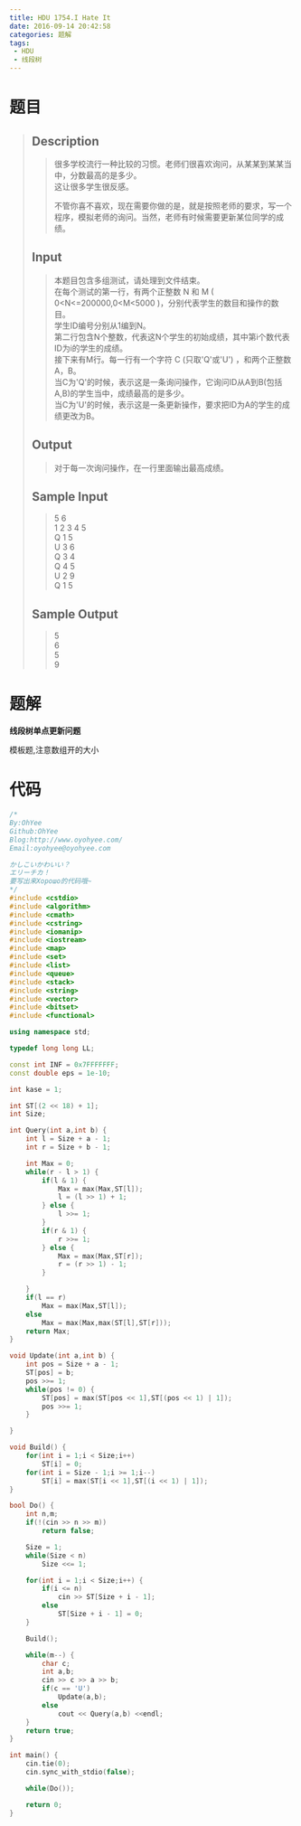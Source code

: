 ```yaml
---
title: HDU 1754.I Hate It
date: 2016-09-14 20:42:58
categories: 题解
tags: 
 - HDU
 - 线段树
---
```

# 题目
> 
> ## Description  
>> 很多学校流行一种比较的习惯。老师们很喜欢询问，从某某到某某当中，分数最高的是多少。   
>> 这让很多学生很反感。   
>>   
>> 不管你喜不喜欢，现在需要你做的是，就是按照老师的要求，写一个程序，模拟老师的询问。当然，老师有时候需要更新某位同学的成绩。  
>> <!--more-->  
> 
> ## Input  
>> 本题目包含多组测试，请处理到文件结束。   
>> 在每个测试的第一行，有两个正整数 N 和 M ( 0<N<=200000,0<M<5000 )，分别代表学生的数目和操作的数目。   
>> 学生ID编号分别从1编到N。   
>> 第二行包含N个整数，代表这N个学生的初始成绩，其中第i个数代表ID为i的学生的成绩。   
>> 接下来有M行。每一行有一个字符 C (只取'Q'或'U') ，和两个正整数A，B。   
>> 当C为'Q'的时候，表示这是一条询问操作，它询问ID从A到B(包括A,B)的学生当中，成绩最高的是多少。   
>> 当C为'U'的时候，表示这是一条更新操作，要求把ID为A的学生的成绩更改为B。   
> 
> ## Output  
>> 对于每一次询问操作，在一行里面输出最高成绩。  
> 
> ## Sample Input  
>> 5 6  
>> 1 2 3 4 5  
>> Q 1 5  
>> U 3 6  
>> Q 3 4  
>> Q 4 5  
>> U 2 9  
>> Q 1 5  
> 
> ## Sample Output  
>> 5  
>> 6  
>> 5  
>> 9  


# 题解
**线段树单点更新问题**  

模板题,注意数组开的大小  

# 代码
```cpp I Hate It https://github.com/OhYee/ACM.github.io/blob/master/HDU/1754.%49%20%48%61%74%65%20%49%74.cpp 代码备份
/*
By:OhYee
Github:OhYee
Blog:http://www.oyohyee.com/
Email:oyohyee@oyohyee.com

かしこいかわいい？
エリーチカ！
要写出来Хорошо的代码哦~
*/
#include <cstdio>
#include <algorithm>
#include <cmath>
#include <cstring>
#include <iomanip>
#include <iostream>
#include <map>
#include <set>
#include <list>
#include <queue>
#include <stack>
#include <string>
#include <vector>
#include <bitset>
#include <functional>

using namespace std;

typedef long long LL;

const int INF = 0x7FFFFFFF;
const double eps = 1e-10;

int kase = 1;

int ST[(2 << 18) + 1];
int Size;

int Query(int a,int b) {
	int l = Size + a - 1;
	int r = Size + b - 1;

	int Max = 0;
	while(r - l > 1) {
		if(l & 1) {
			Max = max(Max,ST[l]);
			l = (l >> 1) + 1;
		} else {
			l >>= 1;
		}
		if(r & 1) {
			r >>= 1;
		} else {
			Max = max(Max,ST[r]);
			r = (r >> 1) - 1;
		}

	}
	if(l == r)
		Max = max(Max,ST[l]);
	else
		Max = max(Max,max(ST[l],ST[r]));
	return Max;
}

void Update(int a,int b) {
	int pos = Size + a - 1;
	ST[pos] = b;
	pos >>= 1;
	while(pos != 0) {
		ST[pos] = max(ST[pos << 1],ST[(pos << 1) | 1]);
		pos >>= 1;
	}

}

void Build() {
	for(int i = 1;i < Size;i++)
		ST[i] = 0;
	for(int i = Size - 1;i >= 1;i--)
		ST[i] = max(ST[i << 1],ST[(i << 1) | 1]);
}

bool Do() {
	int n,m;
	if(!(cin >> n >> m))
		return false;

	Size = 1;
	while(Size < n)
		Size <<= 1;

	for(int i = 1;i < Size;i++) {
		if(i <= n)
			cin >> ST[Size + i - 1];
		else
			ST[Size + i - 1] = 0;
	}

	Build();

	while(m--) {
		char c;
		int a,b;
		cin >> c >> a >> b;
		if(c == 'U')
			Update(a,b);
		else
			cout << Query(a,b) <<endl;
	}
	return true;
}

int main() {
	cin.tie(0);
	cin.sync_with_stdio(false);

	while(Do());

	return 0;
}
```